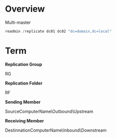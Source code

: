 # Overview





Multi-master



```powershell
readmin /replicate dc01 dc02 "dc=domain,dc=local"
```



# Term

**Replication Group**

RG

**Replication Folder**

RF

**Sending Member**

SourceComputerName\Outbound\Upstream

**Receiving Member**

DestinnationComputerName\Inbound\Downstream
